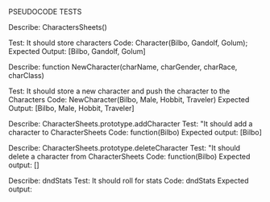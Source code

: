 PSEUDOCODE TESTS

Describe: CharactersSheets()

Test: It should store characters
Code: Character(Bilbo, Gandolf, Golum);
Expected Output: [Bilbo, Gandolf, Golum]


Describe: 
function NewCharacter(charName, charGender, charRace, charClass)

Test: It should store a new character and push the character to the Characters
Code: NewCharacter(Bilbo, Male, Hobbit, Traveler)
Expected Output:
[Bilbo, Male, Hobbit, Traveler]

Describe: CharacterSheets.prototype.addCharacter 
Test: "It should add a character to CharacterSheets
Code: function(Bilbo)
Expected output: [Bilbo]

Describe: CharacterSheets.prototype.deleteCharacter 
Test: "It should delete a character from CharacterSheets
Code: function(Bilbo)
Expected output: []

Describe: dndStats
Test: It should roll for stats
Code: dndStats
Expected output: 